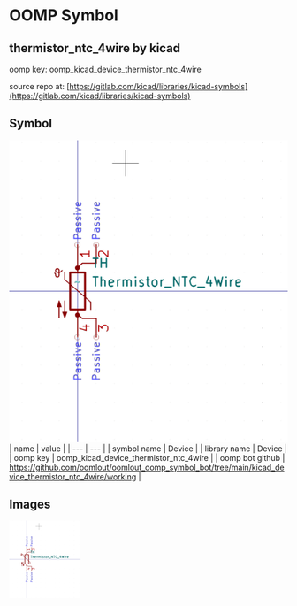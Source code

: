 # OOMP Symbol  
## thermistor_ntc_4wire  by kicad  
  
oomp key: oomp_kicad_device_thermistor_ntc_4wire  
  
source repo at: [https://gitlab.com/kicad/libraries/kicad-symbols](https://gitlab.com/kicad/libraries/kicad-symbols)  
## Symbol  
  
[![working.png](working_600.png)](working.png)  
| name | value | 
| --- | --- | 
| symbol name | Device | 
| library name | Device | 
| oomp key | oomp_kicad_device_thermistor_ntc_4wire | 
| oomp bot github | https://github.com/oomlout/oomlout_oomp_symbol_bot/tree/main/kicad_device_thermistor_ntc_4wire/working | 
## Images  
  
[![working.png](working_140.png)](working.png)  
